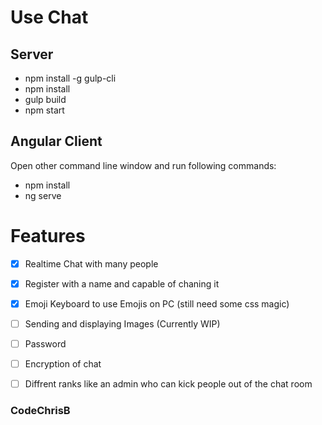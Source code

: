 
# Use Chat
##  Server

- npm install -g gulp-cli
- npm install
- gulp build
- npm start


## Angular Client

Open other command line window and run following commands:

- npm install
- ng serve


# Features
- [x] Realtime Chat with many people
- [x] Register with a name and capable of chaning it
- [x] Emoji Keyboard to use Emojis on PC (still need some css magic)
- [ ] Sending and displaying Images (Currently WIP)
- [ ] Password
- [ ] Encryption of chat
- [ ] Diffrent ranks like an admin who can kick people out of the chat room


### CodeChrisB

